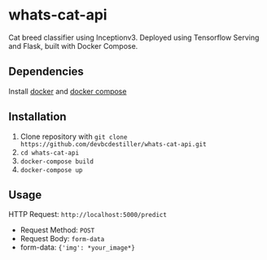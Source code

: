 # whats-cat-api
Cat breed classifier using Inceptionv3. Deployed using Tensorflow Serving and Flask, built with Docker Compose.
## Dependencies
Install [docker](https://docs.docker.com/get-docker/) and [docker compose](https://docs.docker.com/compose/install/)
## Installation
1. Clone repository with `git clone https://github.com/devbcdestiller/whats-cat-api.git`
2. `cd whats-cat-api`
3. `docker-compose build`
4. `docker-compose up`
## Usage
HTTP Request: `http://localhost:5000/predict`
- Request Method: `POST`
- Request Body: `form-data`
- form-data: `{'img': *your_image*}`
